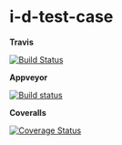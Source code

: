 # i-d-test-case

**Travis** 

[![Build Status](https://travis-ci.org/burakakkor/i-d-test-case.svg?branch=master)](https://travis-ci.org/burakakkor/i-d-test-case.svg?branch=master)

**Appveyor** 

[![Build status](https://ci.appveyor.com/api/projects/status/mofw6qce683fca5s/branch/master?svg=true)](https://ci.appveyor.com/project/burakakkor/i-d-test-case/branch/master)

**Coveralls**

[![Coverage Status](https://coveralls.io/repos/github/burakakkor/i-d-test-case/badge.svg?branch=master)](https://coveralls.io/github/burakakkor/i-d-test-case?branch=master)